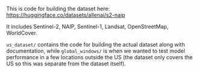 This is code for building the dataset here:
https://huggingface.co/datasets/allenai/s2-naip

It includes Sentinel-2, NAIP, Sentinel-1, Landsat, OpenStreetMap, WorldCover.

`us_dataset/` contains the code for building the actual dataset along with
documentation, while `global_windows/` is when we wanted to test model performance in a
few locations outside the US (the dataset only covers the US so this was separate from
the dataset itself).

